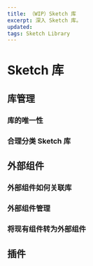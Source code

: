 ```yaml
---
title: （WIP）Sketch 库
excerpt: 深入 Sketch 库。
updated:
tags: Sketch Library
---
```


# Sketch 库

## 库管理

### 库的唯一性

### 合理分类 Sketch 库

## 外部组件

### 外部组件如何关联库

### 外部组件管理

### 将现有组件转为外部组件

## 插件